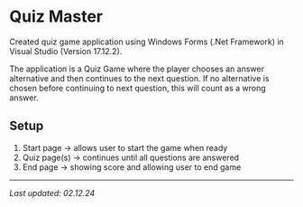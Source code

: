 # Quiz Master
Created quiz game application using Windows Forms (.Net Framework) in Visual Studio (Version 17.12.2).

The application is a Quiz Game where the player chooses an answer alternative and then continues to the next question. If no alternative is chosen before continuing to next question, this will count as a wrong answer.

## Setup
1. Start page -> allows user to start the game when ready
2. Quiz page(s) -> continues until all questions are answered
3. End page -> showing score and allowing user to end game

-----
_Last updated: 02.12.24_
